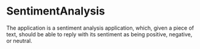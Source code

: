 # SentimentAnalysis
The application is a sentiment analysis application, which, given a piece of text, should be able to reply with its sentiment as being positive, negative, or neutral.
